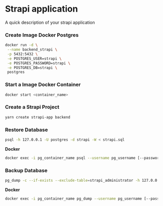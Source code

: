 # Strapi application

A quick description of your strapi application

### Create Image Docker Postgres

```sh
docker run -d \
 --name backend_strapi \
 -p 5432:5432 \
 -e POSTGRES_USER=strapi \
 -e POSTGRES_PASSWORD=strapi \
 -e POSTGRES_DB=strapi \
 postgres
```

### Start a Image Docker Container

```sh
docker start <container_name>
```

### Create a Strapi Project

```sh
yarn create strapi-app backend
```

### Restore Database

```sh
psql -h 127.0.0.1 -U postgres -d strapi -W < strapi.sql
```

**Docker**

```sh
docker exec -i pg_container_name psql --username pg_username [--password pg_password] database_name [-W ask password] < /path/on/your/machine/dump.sql
```

### Backup Database

```sh
pg_dump -c --if-exists --exclude-table=strapi_administrator -h 127.0.0.1 -U postgres -d strapi -W > strapi.sql
```

**Docker**

```sh
docker exec -i pg_container_name pg_dump --username pg_username [--password pg_password] database_name > /desired/path/on/your/machine/dump.sql
```

